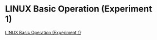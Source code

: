 # LINUX Basic Operation (Experiment 1)
[LINUX Basic Operation (Experiment 1)](https://aiwithcloud.com/2022/09/16/linux_basic_operation_experiment_1/)